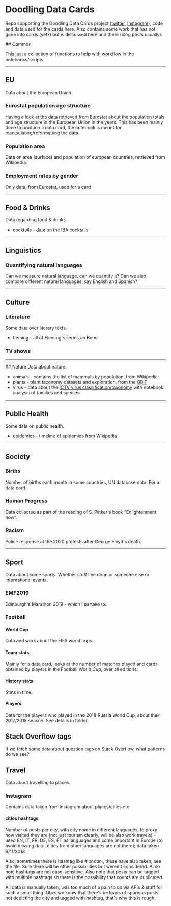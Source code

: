 # Doodling Data Cards

Repo supporting the Doodling Data Cards project ([twitter](https://twitter.com/DoodleDatCard), [Instagram](https://www.instagram.com/doodledatcard/)), code and data used for the cards here. Also contains some work that has not gone into cards (yet?) but is discussed here and there (blog posts usually).


## Common

This just a collection of functions to help with workflow in the notebooks/scripts.

-----

## EU

Data about the European Union.

### Eurostat population age structure

Having a look at the data retrieved from Eurostat about the population totals and age structure in the European Union in the years.
This has been mainly done to produce a data card, the notebook is meant for manipulating/reformatting the data.

### Population area

Data on area (surface) and population of european countries, retrieved from Wikipedia.

### Employment rates by gender

Only data, from Eurostat, used for a card

-----

## Food & Drinks

Data regarding food & drinks.
* cocktails - data on the IBA cocktails

-----

## Linguistics

### Quantifying natural languages

Can we measure natural language, can we quantify it? Can we also compare different natural languages, say English and Spanish?

-----

## Culture

### Literature
Some data over literary texts.

* fleming - all of Fleming's series on Bond

### TV shows

-----

## Nature
Data about nature.
* animals - contains the list of mammals by population, from Wikipedia
* plants - plant taxonomy datasets and exploration, from the [GBIF](https://www.gbif.org/)
* virus - data about the [ICTV virus classification/taxonomy](https://talk.ictvonline.org/taxonomy/) with notebook analysis of families and species

-----

## Public Health
Some data on public health.
* epidemics - timeline of epidemics from Wikipedia

-----

## Society

### Births

Number of births each month in some countries, UN database data. For a data card.

### Human Progress
Data collected as part of the reading of S. Pinker's book "Enlightenment now".

### Racism
Police response at the 2020 protests after George Floyd's death.

-----

## Sport
Data about some sports. Whether stuff I've done or someone else or international events.

### EMF2019
Edinburgh's Marathon 2019 - which I partake to.

### Football

#### World Cup

Data and work about the FIFA world cups.

#### Team stats

Mainly for a data card, looks at the number of matches played and cards obtained by players in the Football World Cup, over all editions.

#### History stats

Stats in time.

#### Players

Data for the players who played in the 2018 Russia World Cup, about their 2017/2018 season. See details in folder.



## Stack Overflow tags

If we fetch some data about question tags on Stack Overflow, what patterns do we see?



## Travel

Data about travelling to places.

### Instagram

Contains data taken from Instagram about places/cities etc.

#### cities hashtags

Number of posts per city, with city name in different languages, to proxy how visited they are (not just tourism clearly, will be also work travels) - used EN, IT, FR, DE, ES, PT as languages and some important in Europe (to avoid missing data, cities from other languages are not there); data taken 6/11/2018

Also, sometimes there is hashtag like #london:<uk-flag>, these have also taken, see the file. Sure there will be other possibilities but weren't considered. ALso note hashtags are not case-sensitive. Also note that posts can be tagged with multiple hashtags so there is the possibility that counts are duplicated

All data is manually taken, was too much of a pain to do via APIs & stuff for such a small thing. Obvs we know that there'll be loads of spurious posts not depicting the city and tagged with hashtag, that's why this is rough.
